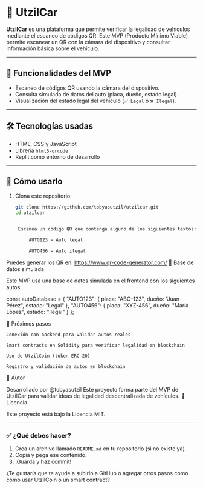 # 🚗 UtzilCar

**UtzilCar** es una plataforma que permite verificar la legalidad de vehículos mediante el escaneo de códigos QR. Este MVP (Producto Mínimo Viable) permite escanear un QR con la cámara del dispositivo y consultar información básica sobre el vehículo.

---

## 📸 Funcionalidades del MVP

- Escaneo de códigos QR usando la cámara del dispositivo.
- Consulta simulada de datos del auto (placa, dueño, estado legal).
- Visualización del estado legal del vehículo (`✅ Legal` o `❌ Ilegal`).

---

## 🛠️ Tecnologías usadas

- HTML, CSS y JavaScript
- Librería [`html5-qrcode`](https://github.com/mebjas/html5-qrcode)
- Replit como entorno de desarrollo

---

## 🚀 Cómo usarlo

1. Clona este repositorio:

   ```bash
   git clone https://github.com/tobyasutzil/utzilcar.git
   cd utzilcar


    Escanea un código QR que contenga alguno de los siguientes textos:

        AUTO123 → Auto legal

        AUTO456 → Auto ilegal

Puedes generar los QR en: https://www.qr-code-generator.com/
🧪 Base de datos simulada

Este MVP usa una base de datos simulada en el frontend con los siguientes autos:

const autoDatabase = {
  "AUTO123": {
    placa: "ABC-123",
    dueño: "Juan Pérez",
    estado: "Legal"
  },
  "AUTO456": {
    placa: "XYZ-456",
    dueño: "María López",
    estado: "Ilegal"
  }
};

📌 Próximos pasos

    Conexión con backend para validar autos reales

    Smart contracts en Solidity para verificar legalidad en blockchain

    Uso de UtzilCoin (token ERC-20)

    Registro y validación de autos en blockchain

🙌 Autor

Desarrollado por @tobyasutzil
Este proyecto forma parte del MVP de UtzilCar para validar ideas de legalidad descentralizada de vehículos.
📄 Licencia

Este proyecto está bajo la Licencia MIT.


---

### ✅ ¿Qué debes hacer?

1. Crea un archivo llamado `README.md` en tu repositorio (si no existe ya).
2. Copia y pega ese contenido.
3. ¡Guarda y haz commit!

¿Te gustaría que te ayude a subirlo a GitHub o agregar otros pasos como cómo usar UtzilCoin o un smart contract?
